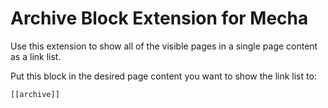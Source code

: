 Archive Block Extension for Mecha
=================================

Use this extension to show all of the visible pages in a single page content as a link list.

Put this block in the desired page content you want to show the link list to:

~~~ .no-highlight
[‌[‌archive‌]‌]
~~~